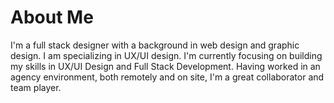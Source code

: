 # About Me
I'm a full stack designer with a background in web design and graphic design. I am specializing in UX/UI design. I'm currently focusing on building my skills in UX/UI Design and Full Stack Development. Having worked in an agency environment, both remotely and on site, I'm a great collaborator and team player.
